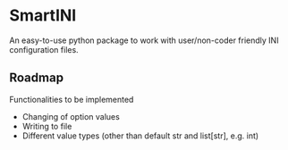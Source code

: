 # **SmartINI** #

An easy-to-use python package to work with user/non-coder friendly INI configuration files.

## Roadmap

Functionalities to be implemented

* Changing of option values
* Writing to file
* Different value types (other than default str and list[str], e.g. int)
